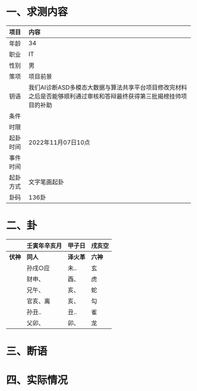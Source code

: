 # 一、求测内容
|项目|内容|
|:-|:-|
|年龄|34|
|职业|IT|
|性别|男|
|策项|项目前景|
|钥语|我们AI诊断ASD多模态大数据与算法共享平台项目修改完材料之后是否能够顺利通过审核和答辩最终获得第三批揭榜挂帅项目的补助|
|条件||
|时限||
|起卦时间|2022年11月07日10点|
|事件时间||
|起卦方式|文字笔画起卦|
|卦码|136卦|

# 二、卦
||壬寅年辛亥月|甲子日|戌亥空|
|:-|:-|:-|:-|
|**伏神**|**同人**|**泽火革**|**六神**|
||孙戌○应|未..|玄|
||财申、|酉、|虎|
||兄午、|亥、|蛇|
||官亥、离|亥、|勾|
||孙丑..|丑..|雀|
||父卯、|卯、|龙|


# 三、断语

# 四、实际情况